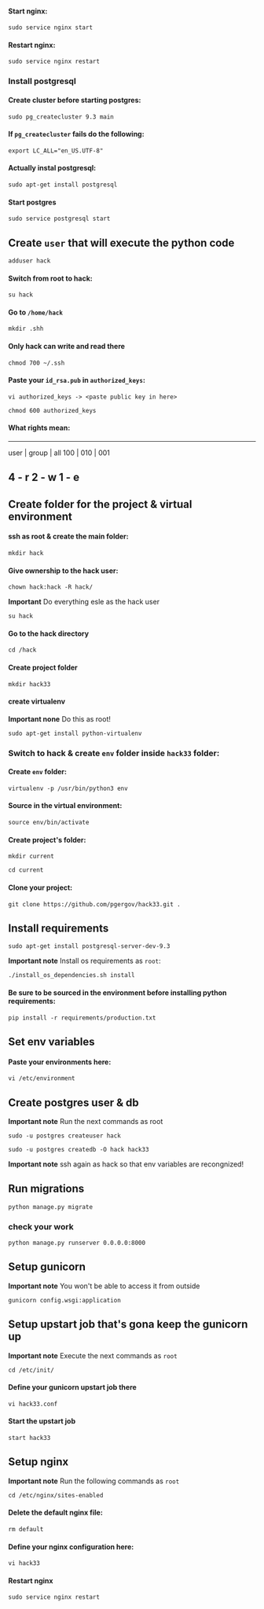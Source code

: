#### Start nginx:

```
sudo service nginx start
```

#### Restart nginx:

```
sudo service nginx restart
```

### Install postgresql

#### Create cluster before starting postgres:

```
sudo pg_createcluster 9.3 main
```

#### If `pg_createcluster` fails do the following:

```
export LC_ALL="en_US.UTF-8"
```

#### Actually instal postgresql:

```
sudo apt-get install postgresql
```

#### Start postgres

```
sudo service postgresql start
```

## Create `user` that will execute the python code

```
adduser hack
```

#### Switch from root to hack:

```
su hack
```

#### Go to `/home/hack`

```
mkdir .shh
```

#### Only hack can write and read there

```
chmod 700 ~/.ssh
```

#### Paste your `id_rsa.pub` in `authorized_keys`:

```
vi authorized_keys -> <paste public key in here>
```

```
chmod 600 authorized_keys
```

#### What rights mean:
-------------------------
user | group | all
 100 |  010  | 001

4 - r
2 - w
1 - e
-------------------------

## Create folder for the project & virtual environment

#### ssh as root & create the main folder:

```
mkdir hack
```

#### Give ownership to the hack user:

```
chown hack:hack -R hack/
```

**Important** Do everything esle as the hack user

```
su hack
```

#### Go to the hack directory

```
cd /hack
```

#### Create project folder

```
mkdir hack33
```

#### create virtualenv

**Important none** Do this as root!

```
sudo apt-get install python-virtualenv
```

### Switch to hack & create `env` folder inside `hack33` folder:

#### Create `env` folder:

```
virtualenv -p /usr/bin/python3 env
```

#### Source in the virtual environment:

```
source env/bin/activate
```
#### Create project's folder:

```
mkdir current  
```

```
cd current
```

#### Clone your project:

```
git clone https://github.com/pgergov/hack33.git .  
```

## Install requirements

```
sudo apt-get install postgresql-server-dev-9.3
```

**Important note** Install os requirements as `root`:

```
./install_os_dependencies.sh install
```

#### Be sure to be sourced in the environment before installing python requirements:

```
pip install -r requirements/production.txt
```

## Set env variables

#### Paste your environments here:

```
vi /etc/environment  
```

## Create postgres user & db

**Important note** Run the next commands as root

```
sudo -u postgres createuser hack
```

```
sudo -u postgres createdb -O hack hack33
```

**Important note** ssh again as hack so that env variables are recongnized!

## Run migrations

```
python manage.py migrate
```

### check your work

```
python manage.py runserver 0.0.0.0:8000
```

## Setup gunicorn

**Important note** You won't be able to access it from outside

```
gunicorn config.wsgi:application
```

## Setup upstart job that's gona keep the gunicorn up

**Important note** Execute the next commands as `root`

```
cd /etc/init/
```

#### Define your gunicorn upstart job there

```
vi hack33.conf  
```

#### Start the upstart job

```
start hack33
```

## Setup nginx

**Important note** Run the following commands as `root`
```
cd /etc/nginx/sites-enabled
```

#### Delete the default nginx file:

```
rm default  
```

#### Define your nginx configuration here:

```
vi hack33
```

#### Restart nginx

```
sudo service nginx restart
```
